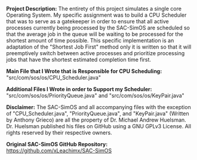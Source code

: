 **Project Description:** The entirety of this project simulates a single core Operating System. My specific assignment was to build a CPU Scheduler that was to serve as a gatekeeper in order to ensure that all active processes currently being processed by the SAC-SimOS are scheduled so that the average job in the queue will be waiting to be processed for the shortest amount of time possible. This specific implementation is an adaptation of the "Shortest Job First" method only it is written so that it will preemptively switch between active processes and prioritize processing jobs that have the shortest estimated completion time first.

**Main File that I Wrote that is Responsible for CPU Scheduling:** "src/com/sos/os/CPU_Scheduler.java"

**Additional Files I Wrote in order to Support my Scheduler:** "src/com/sos/os/PriorityQueue.java" and "src/com/sos/os/KeyPair.java"

**Disclaimer:** The SAC-SimOS and all accompanying files with the exception of "CPU_Scheduler.java", "PriorityQueue.java", and "KeyPair.java" (Written by Anthony Grieco) are all the property of Dr. Michael Andrew Huelsman. Dr. Huelsman published his files on GitHub using a GNU GPLv3 License. All rights reserved by their respective owners.

**Original SAC-SimOS GitHub Repository:** https://github.com/xLeachimx/SAC-SimOS
